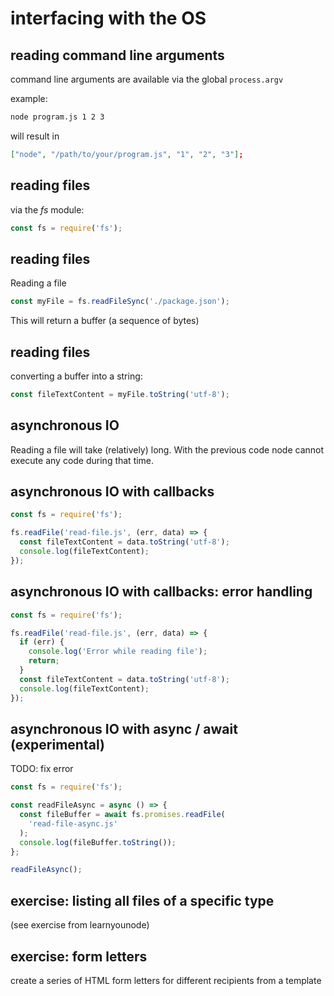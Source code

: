 # interfacing with the OS

## reading command line arguments

command line arguments are available via the global `process.argv`

example:

```bash
node program.js 1 2 3
```

will result in

```json
["node", "/path/to/your/program.js", "1", "2", "3"];
```

## reading files

via the _fs_ module:

```js
const fs = require('fs');
```

## reading files

Reading a file

```js
const myFile = fs.readFileSync('./package.json');
```

This will return a buffer (a sequence of bytes)

## reading files

converting a buffer into a string:

```js
const fileTextContent = myFile.toString('utf-8');
```

## asynchronous IO

Reading a file will take (relatively) long. With the previous code node cannot execute any code during that time.

## asynchronous IO with callbacks

```js
const fs = require('fs');

fs.readFile('read-file.js', (err, data) => {
  const fileTextContent = data.toString('utf-8');
  console.log(fileTextContent);
});
```

## asynchronous IO with callbacks: error handling

```js
const fs = require('fs');

fs.readFile('read-file.js', (err, data) => {
  if (err) {
    console.log('Error while reading file');
    return;
  }
  const fileTextContent = data.toString('utf-8');
  console.log(fileTextContent);
});
```

## asynchronous IO with async / await (experimental)

TODO: fix error

```js
const fs = require('fs');

const readFileAsync = async () => {
  const fileBuffer = await fs.promises.readFile(
    'read-file-async.js'
  );
  console.log(fileBuffer.toString());
};

readFileAsync();
```

## exercise: listing all files of a specific type

(see exercise from learnyounode)

## exercise: form letters

create a series of HTML form letters for different recipients from a template
